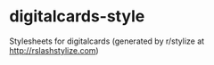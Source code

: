 digitalcards-style
==================

Stylesheets for digitalcards (generated by r/stylize at http://rslashstylize.com)
